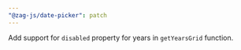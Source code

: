 ```yaml
---
"@zag-js/date-picker": patch
---
```


Add support for `disabled` property for years in `getYearsGrid` function.
